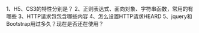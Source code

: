 1、H5、CS3的特性分别是？
2、正则表达式、面向对象、字符串函数，常用的有哪些
3、HTTP请求包包含哪些内容
4、怎么设置HTTP请求HEARD
5、jquery和Bootstrap用过多久？现在是否还在使用？